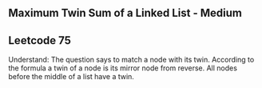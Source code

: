 ## Maximum Twin Sum of a Linked List - Medium
## Leetcode 75

Understand:
The question says to match a node with its twin. According to the formula a twin of a node is its mirror node from reverse. All nodes before the middle of a list have a twin.